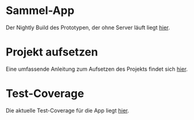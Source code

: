 # Sammel-App

Der Nightly Build des Prototypen, der ohne Server läuft liegt [hier](https://gitlab.com/kybernetik/sammel-app/-/jobs/artifacts/master/raw/downloads/sammel_app/debug/app-debug.apk?job=build_android_apk).

# Projekt aufsetzen

Eine umfassende Anleitung zum Aufsetzen des Projekts findet sich [hier](https://gitlab.com/kybernetik/sammel-app/wikis/Projekt-aufsetzen).

# Test-Coverage

Die aktuelle Test-Coverage für die App liegt [hier](https://kybernetik.gitlab.io/sammel-app/coverage).